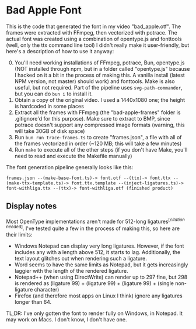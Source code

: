 # Bad Apple Font

This is the code that generated the font in my video "bad_apple.otf".
The frames were extracted with FFmpeg, then vectorized with potrace.
The actual font was created using a combination of opentype.js and fonttools (well, only the ttx command line tool)
I didn't really make it user-friendly, but here's a description of how to use it anyway:

0. You'll need working installations of FFmpeg, potrace, Bun, opentype.js
(NOT installed through npm, but in a folder called "opentype.js" because I hacked on it a bit in the process of making this. A vanilla install (latest NPM version, not master) should work)
and fonttools. Make is also useful, but not required. Part of the pipeline uses `svg-path-commander`, but you can do `bun i` to install it.
1. Obtain a copy of the original video. I used a 1440x1080 one; the height is hardcoded in some places
2. Extract all the frames with FFmpeg (the "bad-apple-frames" folder is .gitignore'd for this purpose). Make sure to extract to BMP, since potrace doesn't support any compressed image formats (warning, this will take 30GB of disk space)
3. Run `bun run trace-frames.ts` to create "frames.json", a file with all of the frames vectorized in order (~120 MB; this will take a few minutes)
4. Run `make` to execute all of the other steps (if you don't have Make, you'll need to read and execute the Makefile manually)

The font generation pipeline generally looks like this:
```
frames.json --(make-base-font.ts)-> font.otf --(ttx)-> font.ttx --(make-ttx-template.ts)-> font.ttx.template --(inject-ligatures.ts)-> font-withliga.ttx --(ttx)-> font-withliga.otf (finished product)
```

## Display notes
Most OpenType implementations aren't made for 512-long ligatures<sup>[*citation needed*]</sup>.
I've tested quite a few in the process of making this, so here are their limits:
- Windows Notepad can display very long ligatures. However, if the font includes any with a length above 512, it starts to lag. Additionally, the text layout glitches out when rendering such a ligature.
- Word seems to have the same limits as Notepad, but it gets increasingly laggier with the length of the rendered ligature.
- Notepad++ (when using DirectWrite) can render up to 297 fine, but 298 is rendered as (ligature 99) + (ligature 99) + (ligature 99) + (single non-ligature character)
- Firefox (and therefore most apps on Linux I think) ignore any ligatures longer than 64.

TL;DR: I've only gotten the font to render fully on Windows, in Notepad. It may work on Macs. I don't know, I don't have one.
